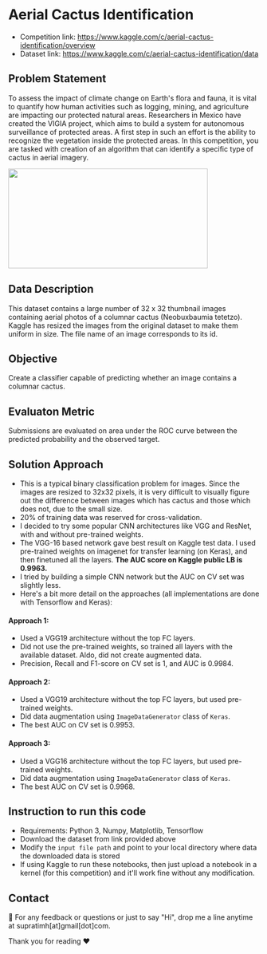 # Aerial Cactus Identification
* Competition link: https://www.kaggle.com/c/aerial-cactus-identification/overview
* Dataset link: https://www.kaggle.com/c/aerial-cactus-identification/data

## Problem Statement
To assess the impact of climate change on Earth's flora and fauna, it is vital to quantify how human activities such as logging, mining, and agriculture are impacting our protected natural areas. Researchers in Mexico have created the VIGIA project, which aims to build a system for autonomous surveillance of protected areas. A first step in such an effort is the ability to recognize the vegetation inside the protected areas. In this competition, you are tasked with creation of an algorithm that can identify a specific type of cactus in aerial imagery.

<img src="https://cdn.britannica.com/40/193840-131-258B734E.jpg" width="400px" height="200px"/>

## Data Description
This dataset contains a large number of 32 x 32 thumbnail images containing aerial photos of a columnar cactus (Neobuxbaumia tetetzo). Kaggle has resized the images from the original dataset to make them uniform in size. The file name of an image corresponds to its id.

## Objective
Create a classifier capable of predicting whether an image contains a columnar cactus.

## Evaluaton Metric
Submissions are evaluated on area under the ROC curve between the predicted probability and the observed target.

## Solution Approach
- This is a typical binary classification problem for images. Since the images are resized to 32x32 pixels, it is very difficult to visually figure out the difference between images which has cactus and those which does not, due to the small size.
- 20% of training data was reserved for cross-validation.
- I decided to try some popular CNN architectures like VGG and ResNet, with and without pre-trained weights.
- The VGG-16 based network gave best result on Kaggle test data. I used pre-trained weights on imagenet for transfer learning (on Keras), and then finetuned all the layers. **The AUC score on Kaggle public LB is 0.9963.**
- I tried by building a simple CNN network but the AUC on CV set was slightly less.
- Here's a bit more detail on the approaches (all implementations are done with Tensorflow and Keras):
#### Approach 1:
- Used a VGG19 architecture without the top FC layers.
- Did not use the pre-trained weights, so trained all layers with the available dataset. Aldo, did not create augmented data.
- Precision, Recall and F1-score on CV set is 1, and AUC is 0.9984.
#### Approach 2:
- Used a VGG19 architecture without the top FC layers, but used pre-trained weights.
- Did data augmentation using `ImageDataGenerator` class of `Keras`.
- The best AUC on CV set is 0.9953.
#### Approach 3:
- Used a VGG16 architecture without the top FC layers, but used pre-trained weights.
- Did data augmentation using `ImageDataGenerator` class of `Keras`.
- The best AUC on CV set is 0.9968.

## Instruction to run this code
- Requirements: Python 3, Numpy, Matplotlib, Tensorflow
- Download the dataset from link provided above
- Modify the `input file path` and point to your local directory where data the downloaded data is stored
- If using Kaggle to run these notebooks, then just upload a notebook in a kernel (for this competition) and it'll work fine without any modification.  

## Contact
:love_letter: For any feedback or questions or just to say "Hi", drop me a line anytime at supratimh[at]gmail[dot]com.

Thank you for reading :heart:
